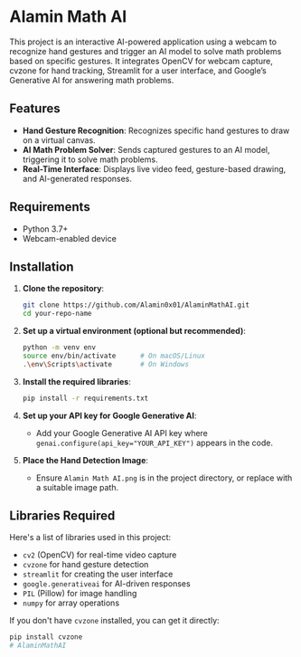 # Alamin Math AI

This project is an interactive AI-powered application using a webcam to recognize hand gestures and trigger an AI model to solve math problems based on specific gestures. It integrates OpenCV for webcam capture, cvzone for hand tracking, Streamlit for a user interface, and Google’s Generative AI for answering math problems.

## Features

- **Hand Gesture Recognition**: Recognizes specific hand gestures to draw on a virtual canvas.
- **AI Math Problem Solver**: Sends captured gestures to an AI model, triggering it to solve math problems.
- **Real-Time Interface**: Displays live video feed, gesture-based drawing, and AI-generated responses.

## Requirements

- Python 3.7+
- Webcam-enabled device

## Installation

1. **Clone the repository**:
    ```bash
    git clone https://github.com/Alamin0x01/AlaminMathAI.git
    cd your-repo-name
    ```

2. **Set up a virtual environment (optional but recommended)**:
    ```bash
    python -m venv env
    source env/bin/activate      # On macOS/Linux
    .\env\Scripts\activate       # On Windows
    ```

3. **Install the required libraries**:
    ```bash
    pip install -r requirements.txt
    ```

4. **Set up your API key for Google Generative AI**:
   - Add your Google Generative AI API key where `genai.configure(api_key="YOUR_API_KEY")` appears in the code.

5. **Place the Hand Detection Image**:
   - Ensure `Alamin Math AI.png` is in the project directory, or replace with a suitable image path.

## Libraries Required

Here's a list of libraries used in this project:
- `cv2` (OpenCV) for real-time video capture
- `cvzone` for hand gesture detection
- `streamlit` for creating the user interface
- `google.generativeai` for AI-driven responses
- `PIL` (Pillow) for image handling
- `numpy` for array operations

If you don't have `cvzone` installed, you can get it directly:
```bash
pip install cvzone
# AlaminMathAI
